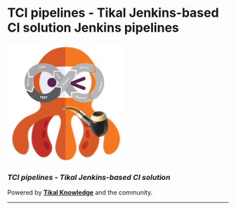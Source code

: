 # TCI pipelines - Tikal Jenkins-based CI solution Jenkins pipelines
![tci-pipelines](src/resources/images/tci-pipelines.png)

### ***TCI pipelines - Tikal Jenkins-based CI solution***

Powered by **[Tikal Knowledge](http://www.tikalk.com)** and the community.
<hr/>
